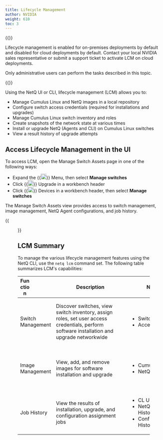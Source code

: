 ```yaml
---
title: Lifecycle Management
author: NVIDIA
weight: 610
toc: 3
---
```

{{<notice info>}}

Lifecycle management is enabled for on-premises deployments by default and disabled for cloud deployments by default. Contact your local NVIDIA sales representative or submit a support ticket to activate LCM on cloud deployments.

Only administrative users can perform the tasks described in this topic.

{{</notice>}}

Using the NetQ UI or CLI, lifecycle management (LCM) allows you to:

- Manage Cumulus Linux and NetQ images in a local repository
- Configure switch access credentials (required for installations and upgrades)
- Manage Cumulus Linux switch inventory and roles
- Create snapshots of the network state at various times
- Install or upgrade NetQ (Agents and CLI) on Cumulus Linux switches
- View a result history of upgrade attempts

## Access Lifecycle Management in the UI

To access LCM, open the Manage Switch Assets page in one of the following ways:

- Expand the {{<img src="https://icons.cumulusnetworks.com/01-Interface-Essential/03-Menu/navigation-menu.svg" width="18" height="18">}} Menu, then select **Manage switches**
- Click {{<img src="https://icons.cumulusnetworks.com/05-Internet-Networks-Servers/06-Servers/server-upload.svg" width="18" height="18">}} Upgrade in a workbench header
- Click {{<img src="/images/netq/devices.svg" height="18" width="18">}} Devices in a workbench header, then select **Manage switches**

The Manage Switch Assets view provides access to switch management, image management, NetQ Agent configurations, and job history.

{{<figure src="/images/netq/updated-lcm-dashboard.png" alt="dashboard displaying switch management tab" width="700">}}

## LCM Summary

To manage the various lifecycle management features using the NetQ CLI, use the `netq lcm` command set. The following table summarizes LCM's capabilities:

| <div style="width:30px">Function </div> | <div style="width:220px">Description</div> | <div style="width:220px">NetQ UI Cards</div> | <div style="width:220px">NetQ CLI Commands</div> |
| --- | --- | --- | --- |
| Switch Management | Discover switches, view switch inventory, assign roles, set user access credentials, perform software installation and upgrade networkwide | <ul><li>Switches</li><li>Access</li></ul> | <ul><li>`netq lcm show switches`</li><li>`netq lcm add role`</li><li>`netq lcm upgrade`</li><li>`netq lcm add/del/show credentials`</li><li>`netq lcm discover`</li></ul> |
| Image Management | View, add, and remove images for software installation and upgrade | <ul><li>Cumulus Linux Images</li><li>NetQ Images</li></ul> | <ul><li>`netq lcm add/del/show netq-image`</li><li>`netq lcm add/del/show cl-images`</li><li>`netq lcm add/show default-version`</li></ul> |
| Job History | View the results of installation, upgrade, and configuration assignment jobs | <ul><li>CL Upgrade History</li><li>NetQ Install and Upgrade History</li><li>Config Assignment History</li></ul> | <ul><li>`netq lcm show status`</li><li>`netq lcm show upgrade-jobs`</li></ul> |
